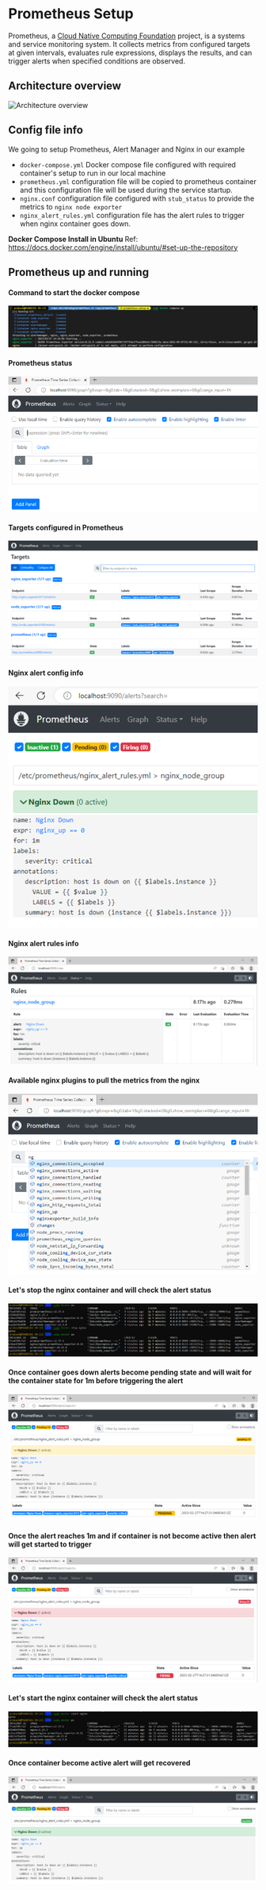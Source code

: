 # Prometheus Setup 
Prometheus, a [Cloud Native Computing Foundation](https://cncf.io/) project, is a systems and service monitoring system. It collects metrics
from configured targets at given intervals, evaluates rule expressions,
displays the results, and can trigger alerts when specified conditions are observed.

## Architecture overview

![Architecture overview](https://cdn.jsdelivr.net/gh/prometheus/prometheus@c34257d069c630685da35bcef084632ffd5d6209/documentation/images/architecture.svg)

## Config file info

We going to setup Prometheus, Alert Manager and Nginx in our example

* ```docker-compose.yml``` Docker compose file configured with required container's setup to run in our local machine
* ```prometheus.yml``` configuration file will be copied to prometheus container and this configuration file will be used during the service startup.
* ```nginx.conf``` configuration file configured with ```stub_status``` to provide the metrics to ```nginx node exporter```
* ```nginx_alert_rules.yml``` configuration file has the alert rules to trigger when nginx container goes down.

**Docker Compose Install in Ubuntu**
Ref: https://docs.docker.com/engine/install/ubuntu/#set-up-the-repository

## Prometheus up and running

#### Command to start the docker compose

![Docker Compose up](./images/Docker-Compose-Up.PNG)


#### Prometheus status 

![Prometheus](./images/Prometheus-up.PNG)


#### Targets configured in Prometheus

![Prometheus-targets](./images/Prometheus-targets.PNG)


#### Nginx alert config info

![Nginx-alert](./images/nginx-alert.PNG)


#### Nginx alert rules info

![Nginx-alert-rules](./images/nginx-alert-rules.PNG)


#### Available nginx plugins to pull the metrics from the nginx

![Nginx-metrics](./images/nginx-metrics.PNG)


#### Let's stop the nginx container and will check the alert status

![Nginx-container-stop](./images/nginx-container-shutdown.PNG)


#### Once container goes down alerts become pending state and will wait for the container state for 1m before triggering the alert

![Nginx-alert-pending](./images/nginx-container-alert-waiting-for-the-nginx-container-status.PNG)


#### Once the alert reaches 1m and if container is not become active then alert will get started to trigger

![Nginx-alert](./images/nginx-container-alert-after-waiting-1m-alert-triggered.PNG)


#### Let's start the nginx container will check the alert status 

![Nginx-container-start](./images/nginx-container-start.PNG)


#### Once container become active alert will get recovered

![Nginx-alert-recovery](./images/nginx-alert-recovered.PNG)
